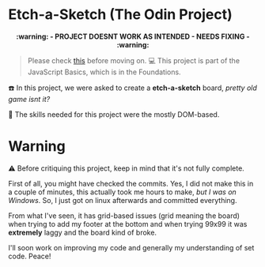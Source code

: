 # Etch-a-Sketch (The Odin Project)

<div align='center'><b>:warning: - PROJECT DOESNT WORK AS INTENDED - NEEDS FIXING - :warning:</b></div>

> Please check [this](#warning) before moving on.
:computer: This project is part of the JavaScript Basics, which is in the Foundations.

:phone: In this project, we were asked to create a **etch-a-sketch** board, *pretty old game isnt it?*

:minidisc: The skills needed for this project were the mostly DOM-based.

# Warning

:warning: Before critiquing this project, keep in mind that it's not fully complete.

First of all, you might have checked the commits. Yes, I did not make this in a couple of minutes, this actually took me hours to make, *but I was on Windows*. So, I just got on linux afterwards and committed everything.

From what I've seen, it has grid-based issues (grid meaning the board) when trying to add my footer at the bottom and when trying 99x99 it was **extremely** laggy and the board kind of broke.

I'll soon work on improving my code and generally my understanding of set code.
Peace!
